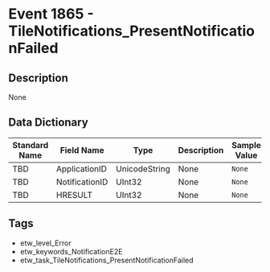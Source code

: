 # Event 1865 - TileNotifications_PresentNotificationFailed

## Description
None

## Data Dictionary
|Standard Name|Field Name|Type|Description|Sample Value|
|---|---|---|---|---|
|TBD|ApplicationID|UnicodeString|None|`None`|
|TBD|NotificationID|UInt32|None|`None`|
|TBD|HRESULT|UInt32|None|`None`|

## Tags
* etw_level_Error
* etw_keywords_NotificationE2E
* etw_task_TileNotifications_PresentNotificationFailed